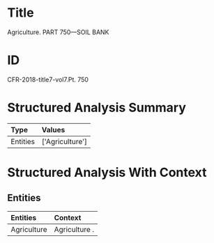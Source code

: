 # Title

 Agriculture. PART 750—SOIL BANK


# ID

 CFR-2018-title7-vol7.Pt. 750


# Structured Analysis Summary

| Type     | Values          |
|:---------|:----------------|
| Entities | ['Agriculture'] |


# Structured Analysis With Context

 


## Entities

| Entities    | Context       |
|:------------|:--------------|
| Agriculture | Agriculture . |


